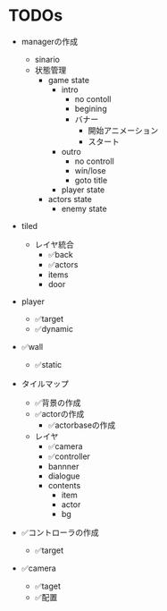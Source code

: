 # TODOs
- managerの作成
	- sinario
	 - 状態管理
	 	- game state
	 		- intro
	 			- no contoll
	 			- begining
	 			- バナー
	 				- 開始アニメーション
		 			- スタート
	 		- outro
	 			- no controll
	 			- win/lose
	 			- goto title
		 	- player state
	 	- actors state
		 	- enemy state

- tiled
	- レイヤ統合
		- ✅back
		- ✅actors
		- items
		- door

- player
	- ✅target
	- ✅dynamic

- ✅wall
	- ✅static 

- タイルマップ
	- ✅背景の作成
	- ✅actorの作成
		- ✅actorbaseの作成
	- レイヤ
		- ✅camera
		- ✅controller
		- bannner
		- dialogue
		- contents
			- item
			- actor
			- bg
- ✅コントローラの作成
	- ✅target
- ✅camera
	- ✅taget
	- ✅配置
	
